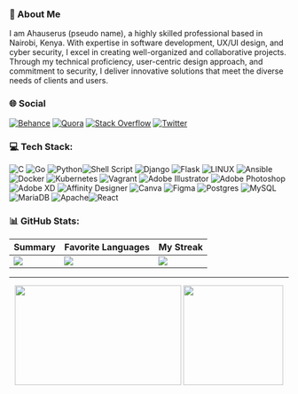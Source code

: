### 💫 About Me
I am Ahauserus (pseudo name), a highly skilled professional based in Nairobi, Kenya. With expertise in software development, UX/UI design, and cyber security, I excel in creating well-organized and collaborative projects. Through my technical proficiency, user-centric design approach, and commitment to security, I deliver innovative solutions that meet the diverse needs of clients and users.


### 🌐 Social
[![Behance](https://img.shields.io/badge/Behance-1769ff?logo=behance&logoColor=white)](https://behance.net/ahauserus)  [![Quora](https://img.shields.io/badge/Quora-%23B92B27.svg?logo=Quora&logoColor=white)](https://quora.com/profile/ahauserus)  [![Stack Overflow](https://img.shields.io/badge/-Stackoverflow-FE7A16?logo=stack-overflow&logoColor=white)](https://stackoverflow.com/users/ahauserus)  [![Twitter](https://img.shields.io/badge/Twitter-%231DA1F2.svg?logo=Twitter&logoColor=white)](https://twitter.com/ahauserus)



### 💻 Tech Stack:
![C](https://img.shields.io/badge/c-%2300599C.svg?style=for-the-badge&logo=c&logoColor=white) ![Go](https://img.shields.io/badge/go-%2300ADD8.svg?style=for-the-badge&logo=go&logoColor=white) ![Python](https://img.shields.io/badge/python-3670A0?style=for-the-badge&logo=python&logoColor=ffdd54)![Shell Script](https://img.shields.io/badge/shell_script-%23121011.svg?style=for-the-badge&logo=gnu-bash&logoColor=white) ![Django](https://img.shields.io/badge/django-%23092E20.svg?style=for-the-badge&logo=django&logoColor=white) ![Flask](https://img.shields.io/badge/flask-%23000.svg?style=for-the-badge&logo=flask&logoColor=white) ![LINUX](https://img.shields.io/badge/Linux-FCC624?style=for-the-badge&logo=linux&logoColor=black) ![Ansible](https://img.shields.io/badge/ansible-%231A1918.svg?style=for-the-badge&logo=ansible&logoColor=white) ![Docker](https://img.shields.io/badge/docker-%230db7ed.svg?style=for-the-badge&logo=docker&logoColor=white) ![Kubernetes](https://img.shields.io/badge/kubernetes-%23326ce5.svg?style=for-the-badge&logo=kubernetes&logoColor=white) ![Vagrant](https://img.shields.io/badge/vagrant-%231563FF.svg?style=for-the-badge&logo=vagrant&logoColor=white) ![Adobe Illustrator](https://img.shields.io/badge/adobeillustrator-%23FF9A00.svg?style=for-the-badge&logo=adobeillustrator&logoColor=white) ![Adobe Photoshop](https://img.shields.io/badge/adobephotoshop-%2331A8FF.svg?style=for-the-badge&logo=adobephotoshop&logoColor=white) ![Adobe XD](https://img.shields.io/badge/Adobe%20XD-470137?style=for-the-badge&logo=Adobe%20XD&logoColor=#FF61F6) ![Affinity Designer](https://img.shields.io/badge/affinitydesginer-%231B72BE.svg?style=for-the-badge&logo=affinity-designer&logoColor=white) ![Canva](https://img.shields.io/badge/Canva-%2300C4CC.svg?style=for-the-badge&logo=Canva&logoColor=white) 	![Figma](https://img.shields.io/badge/figma-%23F24E1E.svg?style=for-the-badge&logo=figma&logoColor=white) ![Postgres](https://img.shields.io/badge/postgres-%23316192.svg?style=for-the-badge&logo=postgresql&logoColor=white) ![MySQL](https://img.shields.io/badge/mysql-%2300f.svg?style=for-the-badge&logo=mysql&logoColor=white) ![MariaDB](https://img.shields.io/badge/MariaDB-003545?style=for-the-badge&logo=mariadb&logoColor=white) ![Apache](https://img.shields.io/badge/apache-%23D42029.svg?style=for-the-badge&logo=apache&logoColor=white)![React](https://img.shields.io/badge/react-%2320232a.svg?style=for-the-badge&logo=react&logoColor=%2361DAFB)

### 📊 GitHub Stats:

| Summary          |  Favorite Languages  | My Streak |
|------------------|----------------------|-----------|
|![](https://github-readme-stats.vercel.app/api?username=Ahauserus&hide=contribs&theme=vue-dark&hide_border=false&include_all_commits=true&count_private=false) | ![](https://github-readme-stats.vercel.app/api/top-langs/?username=Ahauserus&theme=vue-dark&hide_border=false&include_all_commits=true&count_private=false&layout=compact) | ![](https://github-readme-streak-stats.herokuapp.com/?user=Ahauserus&theme=vue-dark&hide_border=true) | 
---

<p align="center">
<img height="180em" width="300em" src="https://github-readme-stats.vercel.app/api?username=Ahauserus&hide=contribs&theme=vue-dark&hide_border=false&include_all_commits=true&count_private=false)" align = "center"/>
<img height="180em" src="https://github-readme-stats.vercel.app/api/top-langs?username=username&show_icons=true&locale=en&layout=compact" align = "center"/>
</p>





